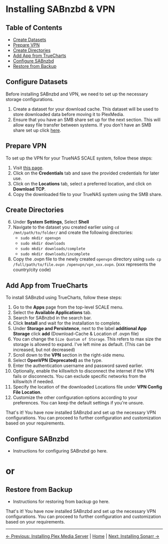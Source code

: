 # Installing SABnzbd & VPN

## Table of Contents
- [Create Datasets](#create-datasets)
- [Prepare VPN](#prepare-vpn)
- [Create Directories](#create-directories)
- [Add App from TrueCharts](#add-app-from-truecharts)
- [Configure SABnzbd](#configure-sabnzbd)
- [Restore from Backup](#restore-from-backup)

## Configure Datasets
Before installing SABnzbd and VPN, we need to set up the necessary storage configurations.

1. Create a dataset for your download cache. This dataset will be used to store downloaded data before moving it to PlexMedia.
2. Ensure that you have an SMB share set up for the next section. This will allow easy file transfer between systems. If you don't have an SMB share set up click [here](1.%20Installing%20TrueNAS%20Scale.md/#smb-share).

## Prepare VPN
To set up the VPN for your TrueNAS SCALE system, follow these steps:

1. Visit [this page](https://my.surfshark.com/vpn/manual-setup/main/openvpn).
2. Click on the **Credentials** tab and save the provided credentials for later use.
3. Click on the **Locations** tab, select a preferred location, and click on **Download TCP**.
4. Copy the downloaded file to your TrueNAS system using the SMB share.

## Create Directories
6. Under **System Settings**, Select **Shell**
7. Navigate to the dataset you created earlier using `cd /mnt/path/to/folder/` and create the following directories:
   - `sudo mkdir openvpn`
   - `sudo mkdir downloads`
   - `sudo mkdir downloads/complete`
   - `sudo mkdir downloads/incomplete`
8. Copy the .ovpn file to the newly created `openvpn` directory using `sudo cp /full/path/to/file.ovpn /openvpn/vpn_xxx.ovpn`. (xxx represents the country/city code)

## Add App from TrueCharts
To install SABnzbd using TrueCharts, follow these steps:

1. Go to the **Apps** page from the top-level SCALE menu.
2. Select the **Available Applications** tab.
3. Search for SABnzbd in the search bar.
4. Click **Install** and wait for the installation to complete.
5. Under **Storage and Persistence**, next to the label **additional App Storage** click **add** (Download-Cache & Location of .ovpn file)
6. You can change the `Size Quotum of Storage`. This refers to max size the storage is allowed to expand. I've left mine as default.
   (This can be increased, but not decreased)
8. Scroll down to the **VPN** section in the right-side menu.
9. Select **OpenVPN (Deprecated)** as the type.
10. Enter the authentication username and password saved earlier.
11. Optionally, enable the killswitch to disconnect the internet if the VPN fails or disconnects. You can exclude specific networks from the killswitch if needed.
12. Specify the location of the downloaded Locations file under **VPN Config File Location**.
13. Customize the other configuration options according to your preferences. You can keep the default settings if you're unsure.

That's it! You have now installed SABnzbd and set up the necessary VPN configurations. You can proceed to further configuration and customization based on your requirements.

## Configure SABnzbd

- Instructions for configuring SABnzbd go here.

# or

## Restore from Backup

- Instructions for restoring from backup go here.

That's it! You have now installed SABnzbd and set up the necessary VPN configurations. You can proceed to further configuration and customization based on your requirements.

---
[&larr; Previous: Installing Plex Media Server](2.%20Installing%20Plex%20Media%20Server.md) | [Home](README.md) | [Next: Installing Sonarr &rarr;](4.%20Installing%20Sonarr.md)
